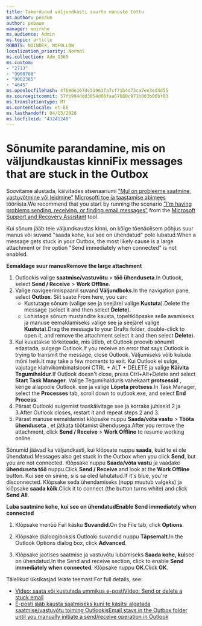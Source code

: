 ```yaml
---
title: Takerdunud väljundkasti suurte manuste tõttu
ms.author: pebaum
author: pebaum
manager: mnirkhe
ms.audience: Admin
ms.topic: article
ROBOTS: NOINDEX, NOFOLLOW
localization_priority: Normal
ms.collection: Adm_O365
ms.custom:
- "2713"
- "9000768"
- "9002385"
- "4645"
ms.openlocfilehash: 4f69de167dc51961fa7cf71b4d73ca7ee3ed4d55
ms.sourcegitcommit: 57fb994ddd3854d06faa67680c971b003b06bf83
ms.translationtype: MT
ms.contentlocale: et-EE
ms.lasthandoff: 04/13/2020
ms.locfileid: "43241248"
---
```

# <a name="fix-messages-that-are-stuck-in-the-outbox"></a><span data-ttu-id="94d3b-102">Sõnumite parandamine, mis on väljundkaustas kinni</span><span class="sxs-lookup"><span data-stu-id="94d3b-102">Fix messages that are stuck in the Outbox</span></span>

<span data-ttu-id="94d3b-103">Soovitame alustada, käivitades stsenaariumi ["Mul on probleeme saatmine, vastuvõtmine või leidmine"](https://aka.ms/SaRA-OutlookSendReceive) [Microsofti toe ja taastamise abimees](https://diagnostics.office.com/#/) tööriista.</span><span class="sxs-lookup"><span data-stu-id="94d3b-103">We recommend that you start by running the scenario ["I'm having problems sending, receiving, or finding email messages"](https://aka.ms/SaRA-OutlookSendReceive) from the [Microsoft Support and Recovery Assistant](https://diagnostics.office.com/#/) tool.</span></span>

<span data-ttu-id="94d3b-104">Kui sõnum jääb teie väljundkaustas kinni, on kõige tõenäolisem põhjus suur manus või suvand "saada kohe, kui see on ühendatud" pole lubatud.</span><span class="sxs-lookup"><span data-stu-id="94d3b-104">When a message gets stuck in your Outbox, the most likely cause is a large attachment or the option "Send immediately when connected" is not enabled.</span></span>

<span data-ttu-id="94d3b-105">**Eemaldage suur manus**</span><span class="sxs-lookup"><span data-stu-id="94d3b-105">**Remove the large attachment**</span></span>

1. <span data-ttu-id="94d3b-106">Outlookis valige **saatmise/vastuvõtu** > **töö ühenduseta**.</span><span class="sxs-lookup"><span data-stu-id="94d3b-106">In Outlook, select **Send / Receive** > **Work Offline**.</span></span> 
2. <span data-ttu-id="94d3b-107">Valige navigeerimispaanil suvand **Väljundboks**.</span><span class="sxs-lookup"><span data-stu-id="94d3b-107">In the navigation pane, select **Outbox**.</span></span> <span data-ttu-id="94d3b-108">Siit saate:</span><span class="sxs-lookup"><span data-stu-id="94d3b-108">From here, you can:</span></span> 
    - <span data-ttu-id="94d3b-109">Kustutage sõnum (valige see ja seejärel valige **Kustuta**).</span><span class="sxs-lookup"><span data-stu-id="94d3b-109">Delete the message (select it and then select **Delete**).</span></span>
    - <span data-ttu-id="94d3b-110">Lohistage sõnum mustandite kausta, topeltklõpsake selle avamiseks ja manuse eemaldamiseks valige see ja seejärel valige **Kustuta**).</span><span class="sxs-lookup"><span data-stu-id="94d3b-110">Drag the message to your Drafts folder, double-click to open it, and remove the attachment select it and then select **Delete**).</span></span>
3. <span data-ttu-id="94d3b-111">Kui kuvatakse tõrketeade, mis ütleb, et Outlook proovib sõnumit edastada, sulgege Outlook.</span><span class="sxs-lookup"><span data-stu-id="94d3b-111">If you receive an error that says Outlook is trying to transmit the message, close Outlook.</span></span> <span data-ttu-id="94d3b-112">Väljumiseks võib kuluda mõni hetk.</span><span class="sxs-lookup"><span data-stu-id="94d3b-112">It may take a few moments to exit.</span></span> <span data-ttu-id="94d3b-113">Kui Outlook ei sulge, vajutage klahvikombinatsiooni CTRL + ALT + DELETE ja valige **Käivita Tegumihaldur**.</span><span class="sxs-lookup"><span data-stu-id="94d3b-113">If Outlook doesn't close, press Ctrl+Alt+Delete and select **Start Task Manager**.</span></span> <span data-ttu-id="94d3b-114">Valige Tegumihalduris vahekaart **protsessid** , kerige allapoole Outlook. exe ja valige **Lõpeta protsess**.</span><span class="sxs-lookup"><span data-stu-id="94d3b-114">In Task Manager, select the **Processes** tab, scroll down to outlook.exe, and select **End Process**.</span></span>
4. <span data-ttu-id="94d3b-115">Pärast Outlooki sulgemist taaskäivitage see ja korrake juhiseid 2 ja 3.</span><span class="sxs-lookup"><span data-stu-id="94d3b-115">After Outlook closes, restart it and repeat steps 2 and 3.</span></span> 
5. <span data-ttu-id="94d3b-116">Pärast manuse eemaldamist klõpsake nuppu **Saada/võta vastu** > **Tööta ühenduseta** , et jätkata töötamist ühendusega.</span><span class="sxs-lookup"><span data-stu-id="94d3b-116">After you remove the attachment, click **Send / Receive** > **Work Offline** to resume working online.</span></span> 

<span data-ttu-id="94d3b-117">Sõnumid jäävad ka väljundkasti, kui klõpsate nuppu **saada**, kuid te ei ole ühendatud.</span><span class="sxs-lookup"><span data-stu-id="94d3b-117">Messages also get stuck in the Outbox when you click **Send**, but you are not connected.</span></span> <span data-ttu-id="94d3b-118">Klõpsake nuppu **Saada/võta vastu** ja vaadake **ühenduseta töö** nuppu.</span><span class="sxs-lookup"><span data-stu-id="94d3b-118">Click **Send / Receive** and look at the **Work Offline** button.</span></span> <span data-ttu-id="94d3b-119">Kui see on sinine, siis sa oled lahutatud.</span><span class="sxs-lookup"><span data-stu-id="94d3b-119">If it's blue, you're disconnected.</span></span> <span data-ttu-id="94d3b-120">Klõpsake seda ühendamiseks (nupp muutub valgeks) ja klõpsake **saada kõik**.</span><span class="sxs-lookup"><span data-stu-id="94d3b-120">Click it to connect (the button turns white) and click **Send All**.</span></span>
 
<span data-ttu-id="94d3b-121">**Luba saatmine kohe, kui see on ühendatud**</span><span class="sxs-lookup"><span data-stu-id="94d3b-121">**Enable Send immediately when connected**</span></span>
 
1. <span data-ttu-id="94d3b-122">Klõpsake menüü Fail käsku **Suvandid**.</span><span class="sxs-lookup"><span data-stu-id="94d3b-122">On the File tab, click **Options**.</span></span>

2. <span data-ttu-id="94d3b-123">Klõpsake dialoogiboksis Outlooki suvandid nuppu **Täpsemalt**.</span><span class="sxs-lookup"><span data-stu-id="94d3b-123">In the Outlook Options dialog box, click **Advanced**.</span></span>

3. <span data-ttu-id="94d3b-124">Klõpsake jaotises saatmise ja vastuvõtu lubamiseks **Saada kohe, kui**see on ühendatud.</span><span class="sxs-lookup"><span data-stu-id="94d3b-124">In the Send and receive section, click to enable **Send immediately when connected**.</span></span> <span data-ttu-id="94d3b-125">Klõpsake nuppu **OK**.</span><span class="sxs-lookup"><span data-stu-id="94d3b-125">Click **OK**.</span></span>
 
<span data-ttu-id="94d3b-126">Täielikud üksikasjad leiate teemast:</span><span class="sxs-lookup"><span data-stu-id="94d3b-126">For full details, see:</span></span>
- [<span data-ttu-id="94d3b-127">Video: saata või kustutada ummikus e-posti</span><span class="sxs-lookup"><span data-stu-id="94d3b-127">Video: Send or delete a stuck email</span></span>](https://support.office.com/article/Video-Send-or-delete-an-email-stuck-in-your-outbox-26d5d34a-4e5f-444a-a9e8-44db04a94dec) 
- [<span data-ttu-id="94d3b-128">E-posti jääb kausta saatmiseks kuni te käsitsi algatada saatmise/vastuvõtu toiming Outlookis</span><span class="sxs-lookup"><span data-stu-id="94d3b-128">Email stays in the Outbox folder until you manually initiate a send/receive operation in Outlook</span></span>](https://support.microsoft.com/help/2797572/email-stays-in-the-outbox-folder-until-you-manually-initiate-a-send-re)
